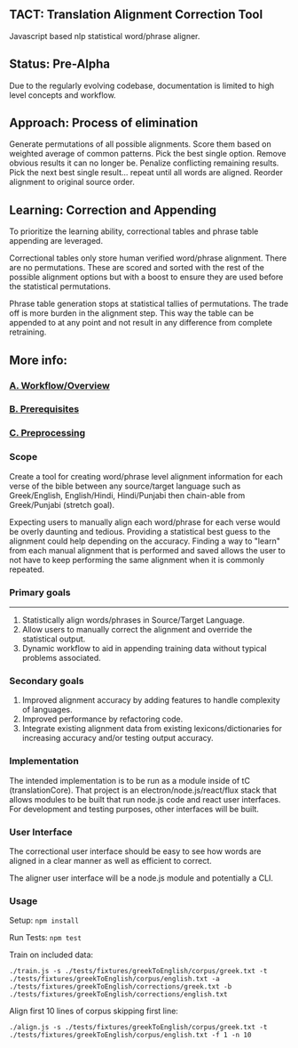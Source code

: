 ## TACT: Translation Alignment Correction Tool
Javascript based nlp statistical word/phrase aligner.

## Status: Pre-Alpha
Due to the regularly evolving codebase, documentation is limited to high level concepts and workflow.

## Approach: Process of elimination
Generate permutations of all possible alignments. Score them based on weighted average of common patterns. Pick the best single option. Remove obvious results it can no longer be. Penalize conflicting remaining results. Pick the next best single result... repeat until all words are aligned. Reorder alignment to original source order.

## Learning: Correction and Appending
To prioritize the learning ability, correctional tables and phrase table appending are leveraged.

Correctional tables only store human verified word/phrase alignment. There are no permutations. These are scored and sorted with the rest of the possible alignment options but with a boost to ensure they are used before the statistical permutations.

Phrase table generation stops at statistical tallies of permutations. The trade off is more burden in the alignment step. This way the table can be appended to at any point and not result in any difference from complete retraining.

## More info:
### [A. Workflow/Overview](https://github.com/unfoldingWord-dev/tact/wiki/A.-Workflow-Overview)
### [B. Prerequisites](https://github.com/unfoldingWord-dev/tact/wiki/B.-Prerequisites)
### [C. Preprocessing](https://github.com/unfoldingWord-dev/tact/wiki/C.-Preprocessing-data)


### Scope
Create a tool for creating word/phrase level alignment information for each verse of the bible between any source/target language such as Greek/English, English/Hindi, Hindi/Punjabi then chain-able from Greek/Punjabi (stretch goal).

Expecting users to manually align each word/phrase for each verse would be overly daunting and tedious. Providing a statistical best guess to the alignment could help depending on the accuracy. Finding a way to "learn" from each manual alignment that is performed and saved allows the user to not have to keep performing the same alignment when it is commonly repeated.

### Primary goals
---
1. Statistically align words/phrases in Source/Target Language.
1. Allow users to manually correct the alignment and override the statistical output.
1. Dynamic workflow to aid in appending training data without typical problems associated.

### Secondary goals
1. Improved alignment accuracy by adding features to handle complexity of languages.
2. Improved performance by refactoring code.
3. Integrate existing alignment data from existing lexicons/dictionaries for increasing accuracy and/or testing output accuracy.

### Implementation
The intended implementation is to be run as a module inside of tC (translationCore). That project is an electron/node.js/react/flux stack that allows modules to be built that run node.js code and react user interfaces. For development and testing purposes, other interfaces will be built.

### User Interface
The correctional user interface should be easy to see how words are aligned in a clear manner as well as efficient to correct.

The aligner user interface will be a node.js module and potentially a CLI.

### Usage
Setup: `npm install`

Run Tests: `npm test`

Train on included data:

`./train.js -s ./tests/fixtures/greekToEnglish/corpus/greek.txt -t
./tests/fixtures/greekToEnglish/corpus/english.txt -a
./tests/fixtures/greekToEnglish/corrections/greek.txt -b
./tests/fixtures/greekToEnglish/corrections/english.txt`

Align first 10 lines of corpus skipping first line:

`./align.js -s ./tests/fixtures/greekToEnglish/corpus/greek.txt -t
./tests/fixtures/greekToEnglish/corpus/english.txt -f 1 -n 10`
